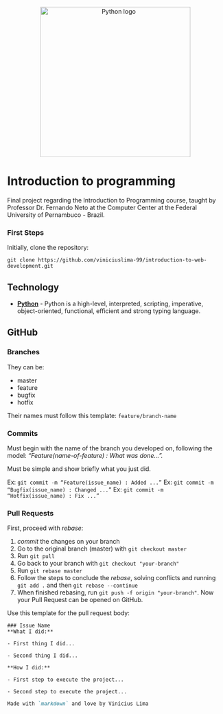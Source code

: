 <p align="center">
    <img width="350px" src="https://www.python.org/static/community_logos/python-logo.png" alt="Python logo"/>
</p>

# Introduction to programming 
 Final project regarding the Introduction to Programming course, taught by Professor Dr. Fernando Neto at the Computer Center at the Federal University of Pernambuco - Brazil.

### First Steps

Initially, clone the repository:

```
git clone https://github.com/viniciuslima-99/introduction-to-web-development.git
```

## Technology

* **[Python](https://docs.python.org/3/)** - Python is a high-level, interpreted, scripting, imperative, object-oriented, functional, efficient and strong typing language. 

## GitHub

### Branches
They can be:
+ master
+ feature
+ bugfix
+ hotfix

Their names must follow this template: `feature/branch-name`

### Commits
Must begin with the name of the branch you developed on, following the model: _“Feature(name-of-feature) : What was done…”._

Must be simple and show briefly what you just did.

Ex: `git commit -m “Feature(issue_name) : Added ...”`
Ex: `git commit -m “Bugfix(issue_name) : Changed ...”`
Ex: `git commit -m “Hotfix(issue_name) : Fix ...”`

### Pull Requests
First, proceed with _rebase_:
1. _commit_ the changes on your branch
2. Go to the original branch (master) with `git checkout master`
3. Run `git pull`
4. Go back to your branch with `git checkout "your-branch"`
5. Run `git rebase master`
6. Follow the steps to conclude the _rebase_, solving conflicts and running `git add .` and then `git rebase --continue`
7. When finished rebasing, run `git push -f origin "your-branch"`. Now your Pull Request can be opened on GitHub.

Use this template for the pull request body:
```
### Issue Name
**What I did:**

- First thing I did...

- Second thing I did...

**How I did:**

- First step to execute the project...

- Second step to execute the project...

```

```markdown
Made with `markdown` and love by Vinícius Lima
```